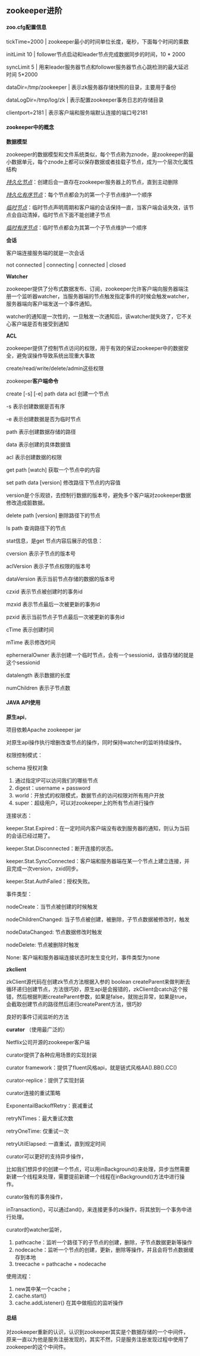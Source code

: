 ## zookeeper进阶

#### zoo.cfg配置信息

tickTime=2000   |   zookeeper最小的时间单位长度，毫秒，下面每个时间的乘数

initLimit 10    |     follower节点启动和leader节点完成数据同步的时间，10 * 2000

syncLimit 5    |     用来leader服务器节点和follower服务器节点心跳检测的最大延迟时间   5*2000

dataDir=/tmp/zookeeper  |    表示zk服务器存储快照的目录，主要用于备份

dataLogDir=/tmp/log/zk   |   表示配置zookeeper事务日志的存储目录

clientport=2181  |  表示客户端和服务端默认连接的端口号2181



#### zookeeper中的概念

**数据模型**

zookeeper的数据模型和文件系统类似，每个节点称为znode，是zookeeper的最小数据单元，每个znode上都可以保存数据或者挂载子节点，成为一个层次化属性结构

*<u>持久化节点</u>*：创建后会一直存在zookeeper服务器上的节点，直到主动删除

*<u>持久化有序节点</u>*：每个节点都会为的第一个子节点维护一个顺序

*<u>临时节点</u>*：临时节点声明周期和客户端的会话保持一直，当客户端会话失效，该节点会自动清掉，临时节点下面不能创建子节点

*<u>临时有序节点</u>*：临时节点都会为其第一个子节点维护一个顺序



**会话**

客户端连接服务端的就是一次会话

not connected  |  connecting  |  connected   |   closed



**Watcher**

zookeeper提供了分布式数据发布、订阅，zookeeper允许客户端向服务器端注册一个监听器watcher，当服务器端的节点触发指定事件的时候会触发watcher，服务器端向客户端发送一个事件通知。

watcher的通知是一次性的，一旦触发一次通知后，该watcher就失效了，它不关心客户端是否有接受到通知



**ACL**

zookeeper提供了控制节点访问的权限，用于有效的保证zookeeper中的数据安全，避免误操作导致系统出现重大事故

create/read/write/delete/admin这些权限



zookeeper**客户端命令**

create [-s] [-e] path data acl   创建一个节点

-s 表示创建数据是否有序

-e 表示创建数据是否为临时节点

path 表示创建数据存储的路径

data 表示创建的具体数据值

acl 表示创建数据的权限



get path [watch]   获取一个节点中的内容



set path data [version] 修改路径下节点的内容值

version是个乐观锁，去控制行数据的版本号，避免多个客户端对zookeeper数据修改造成脏数据。



delete path [version] 删除路径下的节点



ls path 查询路径下的节点



stat信息，是get 节点内容后展示的信息：

cversion 表示子节点的版本号

aclVersion 表示子节点权限的版本号

dataVersion 表示当前节点存储的数据的版本号

czxid 表示节点被创建时的事务id

mzxid 表示节点最后一次被更新的事务id

pzxid 表示当前节点子节点最后一次被更新的事务id

cTime 表示创建时间

mTime 表示修改时间

epherneralOwner  表示创建一个临时节点，会有一个sessionid，该值存储的就是这个sessionid

datalength 表示数据的长度

numChildren 表示子节点数



#### JAVA API使用

**原生api**，

项目依赖Apache zookeeper jar

对原生api操作执行增删改查节点的操作，同时保持watcher的监听持续操作。



权限控制模式：

schema  授权对象

1. 通过指定IP可以访问我们的哪些节点
2. digest：username + password 
3. world：开放式的权限模式，数据节点的访问权限对所有用户开放
4. super：超级用户，可以对zookeeper上的所有节点进行操作

 

连接状态：

keeper.Stat.Expired：在一定时间内客户端没有收到服务器的通知，则认为当前的会话已经过期了。

keeper.Stat.Disconnected：断开连接的状态。

keeper.Stat.SyncConnected：客户端和服务器端在某一个节点上建立连接，并且完成一次version，zxid同步。

keeper.Stat.AuthFailed：授权失败。



事件类型：

nodeCreate：当节点被创建的时候触发

nodeChildrenChanged: 当子节点被创建，被删除，子节点数据被修改时，触发

nodeDataChanged: 节点数据修改时触发

nodeDelete: 节点被删除时触发

None: 客户端和服务器端连接状态时发生变化时，事件类型为none



**zkclient**

zkClient源代码在创建zk节点方法根据入参的 boolean createParent来做判断去循环递归创建节点，方法很巧妙，原生api是会报错的，zkClient会catch这个报错，然后根据判断createParent参数，如果是false，就抛出异常，如果是true，会截取创建节点的路径然后递归createParent方法，很巧妙

良好的事件订阅监听的方法



**curator** （使用最广泛的）

Netflix公司开源的zookeeper客户端

curator提供了各种应用场景的实现封装

curator framework：提供了fluent风格api，就是链式风格AA().BB().CC()

curator-replice：提供了实现封装



curator连接的重试策略

ExponentailBackoffRetry：衰减重试

retryNTimes：最大重试次数

retryOneTime: 仅重试一次

retryUtilElapsed: 一直重试，直到规定时间



curator可以更好的支持异步操作，

比如我们想异步的创建一个节点，可以用inBackground()来处理，异步当然需要新建一个线程来处理，需要提前新建一个线程在inBackground()方法中进行操作。



curator独有的事务操作，

inTransaction()，可以通过and()，来连接更多的zk操作，将其放到一个事务中进行处理。



curator的watcher监听，

1. pathcache：监听一个路径下的子节点的创建，删除，子节点数据更新等操作
2. nodecache：监听一个节点的创建，更新，删除等操作，并且会将节点数据缓存到本地
3. treecache = pathcache + nodecache

使用流程：

1. new其中某一个cache；
2. cache.start()
3. cache.addListener() 在其中做相应的监听操作



#### 总结

对zookeeper重新的认识，认识到zookeeper其实是个数据存储的一个中间件，原来一直以为他是服务注册发现的，其实不然，只是服务注册发现过程中使用了zookeeper的这个中间件。







